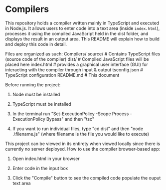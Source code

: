 # Compilers


This repository holds a compiler written mainly in TypeScript and executed in Node.js. It allows users to enter code into a text area (inside `index.html`), processes it using the compiled JavaScript held in the dist folder, and displays the result in an output area. This README will explain how to build and deploy this code in detail.



Files are organized as such:
Compilers/ 
    source/ # Contains TypeScript files (source code of the compiler) 
    dist/ # Compiled JavaScript files will be placed here 
    index.html # provides a graphical user interface (GUI) for interacting with the compiler through input & output 
    tsconfig.json # TypeScript configuration 
    README.md # This document



Before running the project:

1. Node must be installed

2. TypeScript must be installed

3. In the terminal run "Set-ExecutionPolicy -Scope Process -ExecutionPolicy Bypass" and then "tsc"

4. If you want to run individual files, type "cd dist" and then "node .\filename.js" (where filename is the file you would like to execute)


This project can be viewed in its entirety when viewed locally since there is currently no server deployed.
How to use the compiler browser-based app:

1. Open index.html in your browser

2. Enter code in the input box

3. Click the "Compile" button to see the compiled code populate the ouput text area


